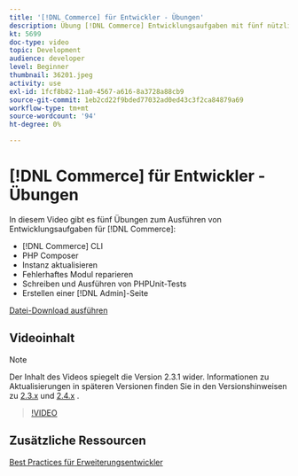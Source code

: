 ```yaml
---
title: '[!DNL Commerce] für Entwickler - Übungen'
description: Übung [!DNL Commerce] Entwicklungsaufgaben mit fünf nützlichen Übungen.
kt: 5699
doc-type: video
topic: Development
audience: developer
level: Beginner
thumbnail: 36201.jpeg
activity: use
exl-id: 1fcf8b82-11a0-4567-a616-8a3728a88cb9
source-git-commit: 1eb2cd22f9bded77032ad0ed43c3f2ca84879a69
workflow-type: tm+mt
source-wordcount: '94'
ht-degree: 0%

---
```


# [!DNL Commerce] für Entwickler - Übungen

In diesem Video gibt es fünf Übungen zum Ausführen von Entwicklungsaufgaben für [!DNL Commerce]:

- [!DNL Commerce] CLI
- PHP Composer
- Instanz aktualisieren
- Fehlerhaftes Modul reparieren
- Schreiben und Ausführen von PHPUnit-Tests
- Erstellen einer [!DNL Admin]-Seite

[Datei-Download ausführen](./assets/FreeIntro2.3.1.zip)

## Videoinhalt

>[!NOTE]
>
>Der Inhalt des Videos spiegelt die Version 2.3.1 wider. Informationen zu Aktualisierungen in späteren Versionen finden Sie in den Versionshinweisen zu [ 2.3.x](https://devdocs.magento.com/guides/v2.3/release-notes/bk-release-notes.html) und [2.4.x](https://devdocs.magento.com/guides/v2.4/release-notes/bk-release-notes.html) .

>[!VIDEO](https://video.tv.adobe.com/v/36201?quality=12&learn=on)

## Zusätzliche Ressourcen

[Best Practices für Erweiterungsentwickler](https://devdocs.magento.com/guides/v2.4/ext-best-practices/bk-ext-best-practices.html)
